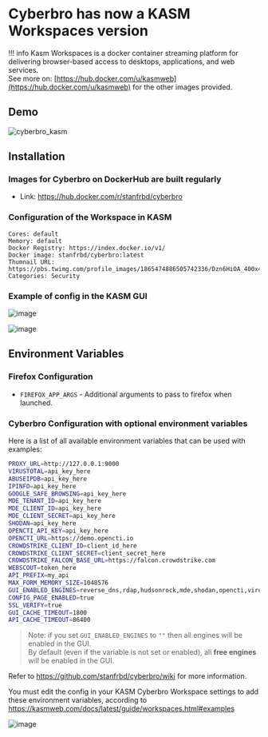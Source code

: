 # Cyberbro has now a KASM Workspaces version

!!! info
    Kasm Workspaces is a docker container streaming platform for delivering browser-based access to desktops, applications, and web services.  
    See more on: [https://hub.docker.com/u/kasmweb](https://hub.docker.com/u/kasmweb) for the other images provided.

## Demo

![cyberbro_kasm](https://github.com/user-attachments/assets/c07cf40f-2018-455c-9f37-1c96832e9924)

## Installation

### Images for Cyberbro on DockerHub are built regularly

* Link: https://hub.docker.com/r/stanfrbd/cyberbro

### Configuration of the Workspace in KASM

```
Cores: default
Memory: default
Docker Registry: https://index.docker.io/v1/
Docker image: stanfrbd/cyberbro:latest
Thumnail URL: https://pbs.twimg.com/profile_images/1865474886505742336/Dzn6HiOA_400x400.jpg
Categories: Security
```

### Example of config in the KASM GUI

![image](https://github.com/user-attachments/assets/ae362f5e-c96b-4677-a1c0-4cadfb5b5148)

![image](https://github.com/user-attachments/assets/f6ffb648-e161-4c59-9359-51183b0b0ca0)

## Environment Variables

### Firefox Configuration

* `FIREFOX_APP_ARGS` - Additional arguments to pass to firefox when launched.

### Cyberbro Configuration with optional environment variables

Here is a list of all available environment variables that can be used with examples:

```bash
PROXY_URL=http://127.0.0.1:9000
VIRUSTOTAL=api_key_here
ABUSEIPDB=api_key_here
IPINFO=api_key_here
GOOGLE_SAFE_BROWSING=api_key_here
MDE_TENANT_ID=api_key_here
MDE_CLIENT_ID=api_key_here
MDE_CLIENT_SECRET=api_key_here
SHODAN=api_key_here
OPENCTI_API_KEY=api_key_here
OPENCTI_URL=https://demo.opencti.io
CROWDSTRIKE_CLIENT_ID=client_id_here
CROWDSTRIKE_CLIENT_SECRET=client_secret_here
CROWDSTRIKE_FALCON_BASE_URL=https://falcon.crowdstrike.com
WEBSCOUT=token_here
API_PREFIX=my_api
MAX_FORM_MEMORY_SIZE=1048576
GUI_ENABLED_ENGINES=reverse_dns,rdap,hudsonrock,mde,shodan,opencti,virustotal
CONFIG_PAGE_ENABLED=true
SSL_VERIFY=true
GUI_CACHE_TIMEOUT=1800
API_CACHE_TIMEOUT=86400
```

> Note: if you set `GUI_ENABLED_ENGINES` to `""` then all engines will be enabled in the GUI.  
> By default (even if the variable is not set or enabled), all **free engines** will be enabled in the GUI.

Refer to https://github.com/stanfrbd/cyberbro/wiki for more information.

You must edit the config in your KASM Cyberbro Workspace settings to add these environment variables, according to https://kasmweb.com/docs/latest/guide/workspaces.html#examples

![image](https://github.com/user-attachments/assets/33125248-31e8-4315-a772-e0546a8be659)

